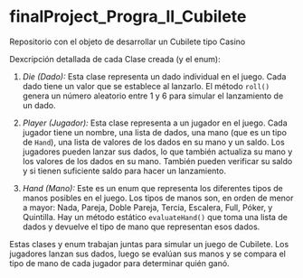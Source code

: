 # finalProject_Progra_ll_Cubilete
Repositorio con el objeto de desarrollar un Cubilete tipo Casino

Dexcripción detallada de cada Clase creada (y el enum):

1. *Die (Dado):* Esta clase representa un dado individual en el juego. Cada dado tiene un valor que se establece al lanzarlo. El método `roll()` genera un número aleatorio entre 1 y 6 para simular el lanzamiento de un dado.

2. *Player (Jugador):* Esta clase representa a un jugador en el juego. Cada jugador tiene un nombre, una lista de dados, una mano (que es un tipo de `Hand`), una lista de valores de los dados en su mano y un saldo. Los jugadores pueden lanzar sus dados, lo que también actualiza su mano y los valores de los dados en su mano. También pueden verificar su saldo y si tienen suficiente saldo para hacer un lanzamiento.

3. *Hand (Mano):* Este es un enum que representa los diferentes tipos de manos posibles en el juego. Los tipos de manos son, en orden de menor a mayor: Nada, Pareja, Doble Pareja, Tercia, Escalera, Full, Póker, y Quintilla. Hay un método estático `evaluateHand()` que toma una lista de dados y devuelve el tipo de mano que representan esos dados.

Estas clases y enum trabajan juntas para simular un juego de Cubilete. Los jugadores lanzan sus dados, luego se evalúan sus manos y se compara el tipo de mano de cada jugador para determinar quién ganó.
